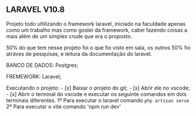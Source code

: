 ## LARAVEL V10.8

Projeto todo ultilizando o framework laravel, iniciado na faculdade apenas como um trabalho mas como gostei da framework, cabei fazendo coisas a mais
além de um simples crude que era o proposto.

50% do que tem nesse projeto foi o que foi visto em sala, os outros 50% foi atráves de pesquisas, e leitura da documentação do laravel.

BANCO DE DADOS: Postgres;

FREMEWORK: Laravel;

Executando o projeto:
    - [x] Baixar o projeto do git;
    - [x] Abrir ele no vscode;
    - [x] Abrir o terminal do vscode e executar os seguinte comandos em dois terminais diferentes.
        1º Para executar o laravel comando `php artisan serve`
        2º Para executar o vite comando 'npm run dev'

